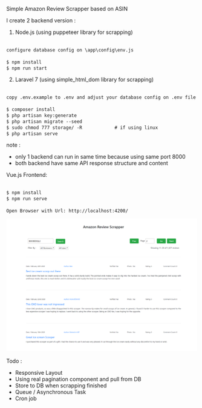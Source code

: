 Simple Amazon Review Scrapper based on ASIN

I create 2 backend version :

1. Node.js (using puppeteer library for scrapping)

```

configure database config on \app\config\env.js

$ npm install
$ npm run start

```

2. Laravel 7 (using simple_html_dom library for scrapping)

```

copy .env.example to .env and adjust your database config on .env file

$ composer install
$ php artisan key:generate
$ php artisan migrate --seed
$ sudo chmod 777 storage/ -R            # if using linux
$ php artisan serve

```

note : 
- only 1 backend can run in same time because using same port 8000
- both backend have same API response structure and content 


Vue.js Frontend: 

```

$ npm install
$ npm run serve

Open Browser with Url: http://localhost:4200/

```

![Screenshoot](simple-scrapper.png)


Todo : 
- Responsive Layout
- Using real pagination component and pull from DB
- Store to DB when scrapping finished
- Queue / Asynchronous Task
- Cron job

